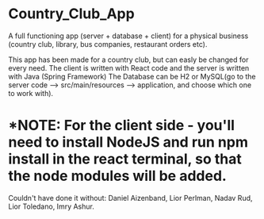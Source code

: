 # Country_Club_App
A full functioning app (server + database + client) for a physical business (country club, library, bus companies, restaurant orders etc).

This app has been made for a country club, but can easly be changed for every need.
The client is written with React code and the server is written with Java (Spring Framework)
The Database can be H2 or MySQL(go to the server code --> src/main/resources --> application, and choose which one to work with).

# *NOTE: For the client side - you'll need to install NodeJS and run npm install in the react terminal, so that the node modules will be added. 

Couldn't have done it without: Daniel Aizenband, Lior Perlman, Nadav Rud, Lior Toledano, Imry Ashur.
